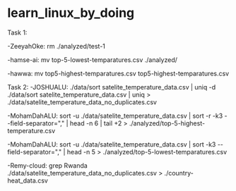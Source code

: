 # learn_linux_by_doing

Task 1:

-ZeeyahOke: rm ./analyzed/test-1

-hamse-ai: mv top-5-lowest-temparatures.csv ./analyzed/

-hawwa: mv top5-highest-temparatures.csv top5-highest-temparatures.csv

Task 2:
-JOSHUALU: ./data/sort satelite_temperature_data.csv | uniq -d 
          ./data/sort satelite_temperature_data.csv | uniq > ./data/satelite_temperature_data_no_duplicates.csv 

-MohamDahALU:  sort -u ./data/satelite_temperature_data.csv | sort -r -k3 --field-separator="," | head -n 6 | tail +2 > ./analyzed/top-5-highest-temperature.csv 

-MohamDahALU: sort -u ./data/satelite_temperature_data.csv | sort -k3 --field-separator="," | head -n 5 > ./analyzed/top-5-lowest-temparatures.csv

-Remy-cloud: grep Rwanda ./data/satelite_temperature_data_no_duplicates.csv > ./country-heat_data.csv